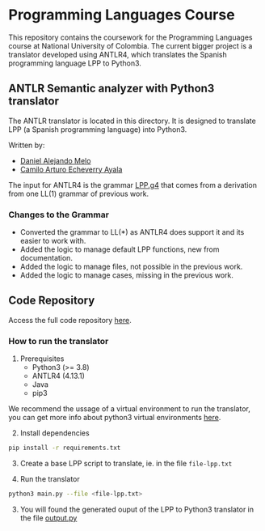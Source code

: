 # Programming Languages Course

This repository contains the coursework for the Programming Languages course at National University of Colombia. The current bigger project is a translator developed using ANTLR4, which translates the Spanish programming language LPP to Python3.


## ANTLR Semantic analyzer with Python3 translator

The ANTLR translator is located in this directory. It is designed to translate LPP (a Spanish programming language) into Python3.

Written by: 
-   [Daniel Alejando Melo](https://github.com/AlejoM1908)
-   [Camilo Arturo Echeverry Ayala](https://github.com/CamiloAyala)

The input for ANTLR4 is the grammar [LPP.g4](./LPP.g4) that comes from a derivation from one LL(1) grammar of previous work.

### Changes to the Grammar
- Converted the grammar to LL(*) as ANTLR4 does support it and its easier to work with.
- Added the logic to manage default LPP functions, new from documentation.
- Added the logic to manage files, not possible in the previous work.
- Added the logic to manage cases, missing in the previous work.

## Code Repository
Access the full code repository [here](https://github.com/AlejoM1908/Programming_languages).


### How to run the translator

1. Prerequisites
    - Python3 (>= 3.8)
    - ANTLR4 (4.13.1)
    - Java
    - pip3

We recommend the ussage of a virtual environment to run the translator, you can get more info about python3 virtual environments [here](https://docs.python.org/3/tutorial/venv.html).

2. Install dependencies
```sh
pip install -r requirements.txt
```

3. Create a base LPP script to translate, ie. in the file `file-lpp.txt`

4. Run the translator
```sh
python3 main.py --file <file-lpp.txt>
```

3. You will found the generated ouput of the LPP to Python3 translator in the file [output.py](./output.py)